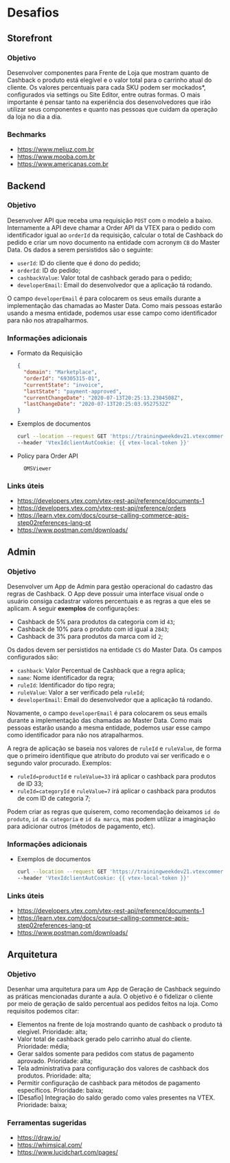 # Desafios

## Storefront

### Objetivo
Desenvolver componentes para Frente de Loja que mostram quanto de Cashback o produto está elegível e o valor total para o carrinho atual do cliente. Os valores percentuais para cada SKU podem ser mockados*, configurados via settings ou Site Editor, entre outras formas. O mais importante é pensar tanto na experiência dos desenvolvedores que irão utilizar seus componentes e quanto nas pessoas que cuidam da operação da loja no dia a dia.

### Bechmarks
- https://www.meliuz.com.br
- https://www.mooba.com.br
- https://www.americanas.com.br


## Backend

### Objetivo
Desenvolver API que receba uma requisição `POST` com o modelo a baixo. Internamente a API deve chamar a Order API da VTEX para o pedido com identificador igual ao `orderId` da requisição, calcular o total de Cashback do pedido e criar um novo documento na entidade com acronym `CB` do Master Data. Os dados a serem persistidos são o seguinte:

- `userId`: ID do cliente que é dono do pedido;
- `orderId`: ID do pedido;
- `cashbackValue`: Valor total de cashback gerado para o pedido;
- `developerEmail`: Email do desenvolvedor que a aplicação tá rodando.

O campo `developerEmail` é para colocarem os seus emails durante a implementação das chamadas ao Master Data. Como mais pessoas estarão usando a mesma entidade, podemos usar esse campo como identificador para não nos atrapalharmos.

### Informações adicionais

* Formato da Requisição
    ```json
    {
      "domain": "Marketplace",
      "orderId": "69305315-01",
      "currentState": "invoice",
      "lastState": "payment-approved",
      "currentChangeDate": "2020-07-13T20:25:13.2304508Z",
      "lastChangeDate": "2020-07-13T20:25:03.9527532Z"
    }
    ```

* Exemplos de documentos
    ```bash
    curl --location --request GET 'https://trainingweekdev21.vtexcommercestable.com.br/api/dataentities/CB/search?_fields=developerEmail,userId,orderId,cashbackValue' \
    --header 'VtexIdclientAutCookie: {{ vtex-local-token }}'
    ```

* Policy para Order API

        OMSViewer

### Links úteis
- https://developers.vtex.com/vtex-rest-api/reference/documents-1
- https://developers.vtex.com/vtex-rest-api/reference/orders
- https://learn.vtex.com/docs/course-calling-commerce-apis-step02references-lang-pt
- https://www.postman.com/downloads/

## Admin

### Objetivo

Desenvolver um App de Admin para gestão operacional do cadastro das regras de Cashback. O App deve possuir uma interface visual onde o usuário consiga cadastrar valores percentuais e as regras a que eles se aplicam. A seguir **exemplos** de configurações:

- Cashback de 5% para produtos da categoria com id `43`;
- Cashback de 10% para o produto com id igual a `2843`;
- Cashback de 3% para produtos da marca com id `2`;

Os dados devem ser persistidos na entidade `CS` do Master Data. Os campos configurados são:

- `cashback`: Valor Percentual de Cashback que a regra aplica;
- `name`: Nome identificador da regra;
- `ruleId`: Identificador do tipo regra;
- `ruleValue`: Valor a ser verificado pela `ruleId`;
- `developerEmail`: Email do desenvolvedor que a aplicação tá rodando.

Novamente, o campo `developerEmail` é para colocarem os seus emails durante a implementação das chamadas ao Master Data. Como mais pessoas estarão usando a mesma entidade, podemos usar esse campo como identificador para não nos atrapalharmos.

A regra de aplicação se baseia nos valores de `ruleId` e `ruleValue`, de forma que o primeiro identifique que atributo do produto vai ser verificado e o segundo valor procurado. Exemplos:

- `ruleId=productId` e `ruleValue=33` irá aplicar o cashback para produtos de ID 33;
- `ruleId=categoryId` e `ruleValue=7` irá aplicar o cashback para produtos de com ID de categoria 7;

Podem criar as regras que quiserem, como recomendação deixamos `id do produto`, `id da categoria` e `id da marca`, mas podem utilizar a imaginação para adicionar outros (métodos de pagamento, etc).

### Informações adicionais

* Exemplos de documentos
    ```bash
    curl --location --request GET 'https://trainingweekdev21.vtexcommercestable.com.br/api/dataentities/CS/search?_fields=cashback,name,ruleId,ruleValue,developerEmail' \
    --header 'VtexIdclientAutCookie: {{ vtex-local-token }}'
    ```

### Links úteis
- https://developers.vtex.com/vtex-rest-api/reference/documents-1
- https://learn.vtex.com/docs/course-calling-commerce-apis-step02references-lang-pt
- https://www.postman.com/downloads/


## Arquitetura

### Objetivo
Desenhar uma arquitetura para um App de Geração de Cashback seguindo as práticas mencionadas durante a aula. O objetivo é o fidelizar o cliente por meio de geração de saldo percentual aos pedidos feitos na loja. Como requisitos podemos citar:

- Elementos na frente de loja mostrando quanto de cashback o produto tá elegível. Prioridade: alta;
- Valor total de cashback gerado pelo carrinho atual do cliente. Prioridade: média;
- Gerar saldos somente para pedidos com status de pagamento aprovado. Prioridade: alta;
- Tela administrativa para configuração dos valores de cashback dos produtos. Prioridade: alta;
- Permitir configuração de cashback para métodos de pagamento específicos. Prioridade: baixa;
- [Desafio] Integração do saldo gerado como vales presentes na VTEX. Prioridade: baixa;

### Ferramentas sugeridas

- https://draw.io/
- https://whimsical.com/
- https://www.lucidchart.com/pages/